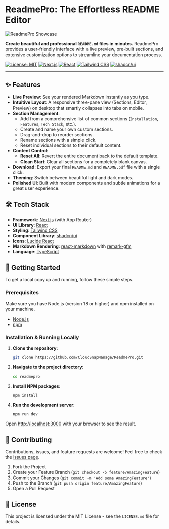 # ReadmePro: The Effortless README Editor

![ReadmePro Showcase](https://picsum.photos/1200/600?data-ai-hint=showcase)

**Create beautiful and professional `README.md` files in minutes.** ReadmePro provides a user-friendly interface with a live preview, pre-built sections, and extensive customization options to streamline your documentation process.

[![License: MIT](https://img.shields.io/badge/License-MIT-blue.svg)](https://opensource.org/licenses/MIT)
[![Next.js](https://img.shields.io/badge/Next.js-black?logo=next.js)](https://nextjs.org/)
[![React](https://img.shields.io/badge/React-blue?logo=react)](https://react.dev/)
[![Tailwind CSS](https://img.shields.io/badge/Tailwind_CSS-38B2AC?logo=tailwind-css)](https://tailwindcss.com/)
[![shadcn/ui](https://img.shields.io/badge/shadcn/ui-black?logo=shadcn-ui&logoColor=white)](https://ui.shadcn.com/)

---

## ✨ Features

-   **Live Preview**: See your rendered Markdown instantly as you type.
-   **Intuitive Layout**: A responsive three-pane view (Sections, Editor, Preview) on desktop that smartly collapses into tabs on mobile.
-   **Section Management**:
    -   Add from a comprehensive list of common sections (`Installation`, `Features`, `Tech Stack`, etc.).
    -   Create and name your own custom sections.
    -   Drag-and-drop to reorder sections.
    -   Rename sections with a simple click.
    -   Reset individual sections to their default content.
-   **Content Control**:
    -   **Reset All**: Revert the entire document back to the default template.
    -   **Clean Start**: Clear all sections for a completely blank canvas.
-   **Download**: Export your final `README.md` and `README.pdf` file with a single click.
-   **Theming**: Switch between beautiful light and dark modes.
-   **Polished UI**: Built with modern components and subtle animations for a great user experience.

## 🛠️ Tech Stack

-   **Framework**: [Next.js](https://nextjs.org/) (with App Router)
-   **UI Library**: [React](https://react.dev/)
-   **Styling**: [Tailwind CSS](https://tailwindcss.com/)
-   **Component Library**: [shadcn/ui](https://ui.shadcn.com/)
-   **Icons**: [Lucide React](https://lucide.dev/guide/packages/lucide-react)
-   **Markdown Rendering**: [react-markdown](https://github.com/remarkjs/react-markdown) with [remark-gfm](https://github.com/remarkjs/remark-gfm)
-   **Language**: [TypeScript](https://www.typescriptlang.org/)

## 🚀 Getting Started

To get a local copy up and running, follow these simple steps.

### Prerequisites

Make sure you have Node.js (version 18 or higher) and npm installed on your machine.

-   [Node.js](https://nodejs.org/)
-   [npm](https://www.npmjs.com/get-npm)

### Installation & Running Locally

1.  **Clone the repository:**
    ```bash
    git clone https://github.com/CloudSnapManage/ReadmePro.git
    ```
2.  **Navigate to the project directory:**
    ```bash
    cd readmepro
    ```
3.  **Install NPM packages:**
    ```bash
    npm install
    ```
4.  **Run the development server:**
    ```bash
    npm run dev
    ```

Open [http://localhost:3000](http://localhost:3000) with your browser to see the result.

## 🤝 Contributing

Contributions, issues, and feature requests are welcome! Feel free to check the [issues page](https://github.com/CloudSnapManage/ReadmePro/issues).

1.  Fork the Project
2.  Create your Feature Branch (`git checkout -b feature/AmazingFeature`)
3.  Commit your Changes (`git commit -m 'Add some AmazingFeature'`)
4.  Push to the Branch (`git push origin feature/AmazingFeature`)
5.  Open a Pull Request

## 📄 License

This project is licensed under the MIT License - see the `LICENSE.md` file for details.
